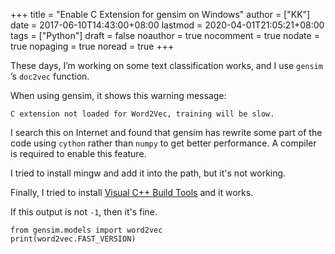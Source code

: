 +++
title = "Enable C Extension for gensim on Windows"
author = ["KK"]
date = 2017-06-10T14:43:00+08:00
lastmod = 2020-04-01T21:05:21+08:00
tags = ["Python"]
draft = false
noauthor = true
nocomment = true
nodate = true
nopaging = true
noread = true
+++

These days, I’m working on some text classification works, and I use `gensim` ’s `doc2vec` function.

When using gensim, it shows this warning message:

`C extension not loaded for Word2Vec, training will be slow.`

I search this on Internet and found that gensim has rewrite some part of the code using `cython` rather than `numpy` to get better performance. A compiler is required to enable this feature.

I tried to install mingw and add it into the path, but it's not working.

Finally, I tried to install [Visual C++ Build Tools](https://visualstudio.microsoft.com/downloads/#build-tools-for-visual-studio-2017) and it works.

If this output is not `-1`, then it's fine.

```python3
from gensim.models import word2vec
print(word2vec.FAST_VERSION)
```
